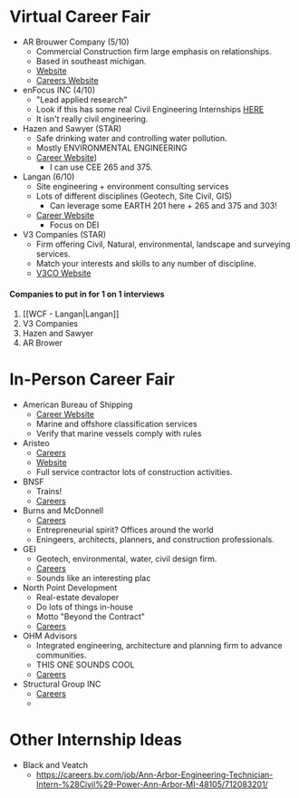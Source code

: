 # Virtual Career Fair
- AR Brouwer Company (5/10)
	- Commercial Construction firm large emphasis on relationships. 
	- Based in southeast michigan.
	- [Website](http://www.arbrouwer.com/)
	- [Careers Website](https://www.arbrouwer.com/about-a-r-brouwer/careers/)
- enFocus INC (4/10)
	- "Lead applied research" 
	- Look if this has some real Civil Engineering Internships [HERE](https://enfocus.hire.trakstar.com/)
	- It isn't really civil engineering.
- Hazen and Sawyer (STAR)
	- Safe drinking water and controlling water pollution. 
	- Mostly ENVIRONMENTAL ENGINEERING
	- [Career Website](https://www.hazenandsawyer.com/careers/))
		- I can use CEE 265 and 375. 
- Langan (6/10) 
	- Site engineering + environment consulting services
	- Lots of different disciplines (Geotech, Site Civil, GIS)
		- Can leverage some EARTH 201 here + 265 and 375 and 303!
	- [Career Website](https://www.langan.com/careers/)
		- Focus on DEI
- V3 Companies (STAR) 
	- Firm offering Civil, Natural, environmental, landscape and surveying services. 
	- Match your interests and skills to any number of discipline. 
	- [V3CO Website](http://www.v3co.com/)

#### Companies to put in for 1 on 1 interviews
1. [[WCF - Langan|Langan]]
2. V3 Companies
3. Hazen and Sawyer
4. AR Brower
# In-Person Career Fair
- American Bureau of Shipping
	- [Career Website]([https://ww2.eagle.org/en/about-us/abs-careers.html](https://ww2.eagle.org/en/about-us/abs-careers.html))
	- Marine and offshore classification services
	- Verify that marine vessels comply with rules
- Aristeo
	- [Careers]([https://aristeo-openhire.silkroad.com/epostings/index.cfm?version=1&company_id=16733](https://aristeo-openhire.silkroad.com/epostings/index.cfm?version=1&company_id=16733))
	- [Website]([http://www.aristeo.com](http://www.aristeo.com/))
	- Full service contractor lots of construction activities.
- BNSF
	- Trains!
	- [Careers]([http://www.bnsf.com/careers](http://www.bnsf.com/careers))
- Burns and McDonnell
	- [Careers]([http://ers.burnsmcd.com](http://ers.burnsmcd.com/))
	- Entrepreneurial spirit? Offices around the world
	- Eningeers, architects, planners, and construction professionals. 
- GEI
	- Geotech, environmental, water, civil design firm. 
	- [Careers]([https://www.geiconsultants.com/careers/](https://www.geiconsultants.com/careers/))
	- Sounds like an interesting plac
- North Point Development
	- Real-estate devaloper
	- Do lots of things in-house
	- Motto "Beyond the Contract"
	- [Careers](https://www.beyondthecontract.com/careers-culture/)
- OHM Advisors
	- Integrated engineering, architecture and planning firm to advance communities. 
	- THIS ONE SOUNDS COOL
	- [Careers](https://recruiting.ultipro.com/OHM1000OHMA/JobBoard/e6849ce8-d619-4e84-aedc-cdcd63008580/?q=&o=postedDateDesc)
- Structural Group INC
	- [Careers]([https://www.structural.net/careers/](https://www.structural.net/careers/))
	- 
# Other Internship Ideas
- Black and Veatch
	- https://careers.bv.com/job/Ann-Arbor-Engineering-Technician-Intern-%28Civil%29-Power-Ann-Arbor-MI-48105/712083201/